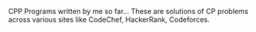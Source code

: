 CPP Programs written by me so far... These are solutions of CP problems across various sites like CodeChef, HackerRank, Codeforces.  

